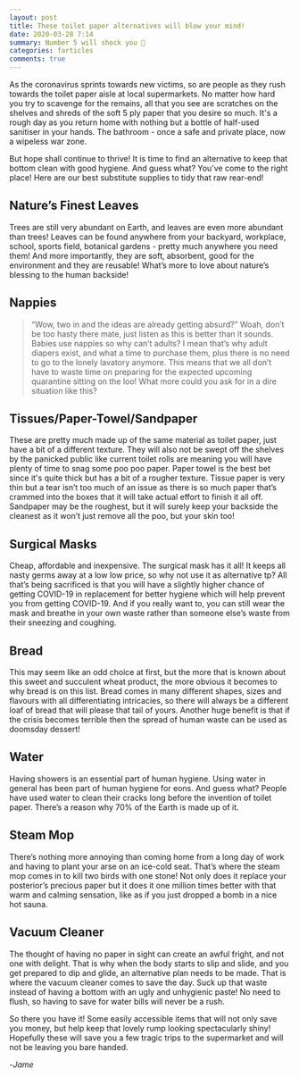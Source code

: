 ```yaml
---
layout: post
title: These toilet paper alternatives will blow your mind!
date: 2020-03-28 7:14
summary: Number 5 will shock you 🤯
categories: farticles
comments: true
---
```


As the coronavirus sprints towards new victims, so are people as they rush towards the toilet paper aisle at local supermarkets. No matter how hard you try to scavenge for the remains, all that you see are scratches on the shelves and shreds of the soft 5 ply paper that you desire so much. It's a rough day as you return home with nothing but a bottle of half-used sanitiser in your hands. The bathroom - once a safe and private place, now a wipeless war zone.

But hope shall continue to thrive! It is time to find an alternative to keep that bottom clean with good hygiene. And guess what? You’ve come to the right place! Here are our best substitute supplies to tidy that raw rear-end!

## Nature’s Finest Leaves
Trees are still very abundant on Earth, and leaves are even more abundant than trees! Leaves can be found anywhere from your backyard, workplace, school, sports field, botanical gardens - pretty much anywhere you need them! And more importantly, they are soft, absorbent, good for the environment and they are reusable! What’s more to love about nature’s blessing to the human backside!

## Nappies
> “Wow, two in and the ideas are already getting absurd?”
Woah, don’t be too hasty there mate, just listen as this is better than it sounds. Babies use nappies so why can’t adults? I mean that’s why adult diapers exist, and what a time to purchase them, plus there is no need to go to the lonely lavatory anymore. This means that we all don’t have to waste time on preparing for the expected upcoming quarantine sitting on the loo! What more could you ask for in a dire situation like this?

## Tissues/Paper-Towel/Sandpaper
These are pretty much made up of the same material as toilet paper, just have a bit of a different texture. They will also not be swept off the shelves by the panicked public like current toilet rolls are meaning you will have plenty of time to snag some poo poo paper. Paper towel is the best bet since it's quite thick but has a bit of a rougher texture. Tissue paper is very thin but a tear isn’t too much of an issue as there is so much paper that’s crammed into the boxes that it will take actual effort to finish it all off. Sandpaper may be the roughest, but it will surely keep your backside the cleanest as it won’t just remove all the poo, but your skin too!

## Surgical Masks
Cheap, affordable and inexpensive. The surgical mask has it all! It keeps all nasty germs away at a low low price, so why not use it as alternative tp? All that’s being sacrificed is that you will have a slightly higher chance of getting COVID-19 in replacement for better hygiene which will help prevent you from getting COVID-19. And if you really want to, you can still wear the mask and breathe in your own waste rather than someone else’s waste from their sneezing and coughing.

## Bread
This may seem like an odd choice at first, but the more that is known about this sweet and succulent wheat product, the more obvious it becomes to why bread is on this list. Bread comes in many different shapes, sizes and flavours with all differentiating intricacies, so there will always be a different loaf of bread that will please that tail of yours. Another huge benefit is that if the crisis becomes terrible then the spread of human waste can be used as doomsday dessert!

## Water
Having showers is an essential part of human hygiene. Using water in general has been part of human hygiene for eons. And guess what? People have used water to clean their cracks long before the invention of toilet paper. There’s a reason why 70% of the Earth is made up of it.

## Steam Mop
There’s nothing more annoying than coming home from a long day of work and having to plant your arse on an ice-cold seat. That’s where the steam mop comes in to kill two birds with one stone! Not only does it replace your posterior’s precious paper but it does it one million times better with that warm and calming sensation, like as if you just dropped a bomb in a nice hot sauna.

## Vacuum Cleaner
The thought of having no paper in sight can create an awful fright, and not one with delight. That is why when the body starts to slip and slide, and you get prepared to dip and glide, an alternative plan needs to be made. That is where the vacuum cleaner comes to save the day. Suck up that waste instead of having a bottom with an ugly and unhygienic paste! No need to flush, so having to save for water bills will never be a rush.

So there you have it! Some easily accessible items that will not only save you money, but help keep that lovely rump looking spectacularly shiny! Hopefully these will save you a few tragic trips to the supermarket and will not be leaving you bare handed.

-*Jame*
